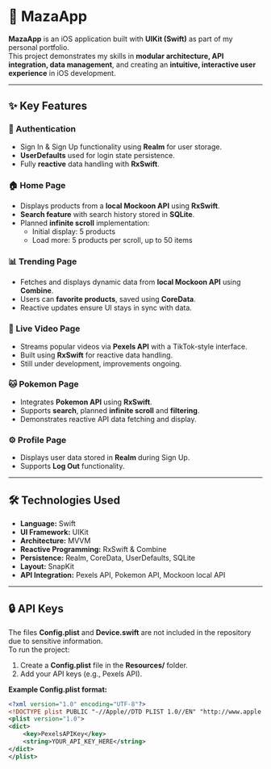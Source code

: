 # 📱 MazaApp

**MazaApp** is an iOS application built with **UIKit (Swift)** as part of my personal portfolio.  
This project demonstrates my skills in **modular architecture, API integration, data management**, and creating an **intuitive, interactive user experience** in iOS development.  

---

## ✨ Key Features

### 🔑 Authentication
- Sign In & Sign Up functionality using **Realm** for user storage.  
- **UserDefaults** used for login state persistence.  
- Fully **reactive** data handling with **RxSwift**.  

### 🏠 Home Page
- Displays products from a **local Mockoon API** using **RxSwift**.  
- **Search feature** with search history stored in **SQLite**.  
- Planned **infinite scroll** implementation:  
  - Initial display: 5 products  
  - Load more: 5 products per scroll, up to 50 items  

### 📊 Trending Page
- Fetches and displays dynamic data from **local Mockoon API** using **Combine**.  
- Users can **favorite products**, saved using **CoreData**.  
- Reactive updates ensure UI stays in sync with data.  

### 🎥 Live Video Page
- Streams popular videos via **Pexels API** with a TikTok-style interface.  
- Built using **RxSwift** for reactive data handling.  
- Still under development, improvements ongoing.  

### 🐱 Pokemon Page
- Integrates **Pokemon API** using **RxSwift**.  
- Supports **search**, planned **infinite scroll** and **filtering**.  
- Demonstrates reactive API data fetching and display.  

### ⚙️ Profile Page
- Displays user data stored in **Realm** during Sign Up.  
- Supports **Log Out** functionality.  

---

## 🛠️ Technologies Used

- **Language:** Swift  
- **UI Framework:** UIKit  
- **Architecture:** MVVM  
- **Reactive Programming:** RxSwift & Combine  
- **Persistence:** Realm, CoreData, UserDefaults, SQLite  
- **Layout:** SnapKit  
- **API Integration:** Pexels API, Pokemon API, Mockoon local API  

---

## 🔒 API Keys

The files **Config.plist** and **Device.swift** are not included in the repository due to sensitive information.  
To run the project:  

1. Create a **Config.plist** file in the **Resources/** folder.  
2. Add your API keys (e.g., Pexels API).  

**Example Config.plist format:**  

```xml
<?xml version="1.0" encoding="UTF-8"?>
<!DOCTYPE plist PUBLIC "-//Apple//DTD PLIST 1.0//EN" "http://www.apple.com/DTDs/PropertyList-1.0.dtd">
<plist version="1.0">
<dict>
    <key>PexelsAPIKey</key>
    <string>YOUR_API_KEY_HERE</string>
</dict>
</plist>
